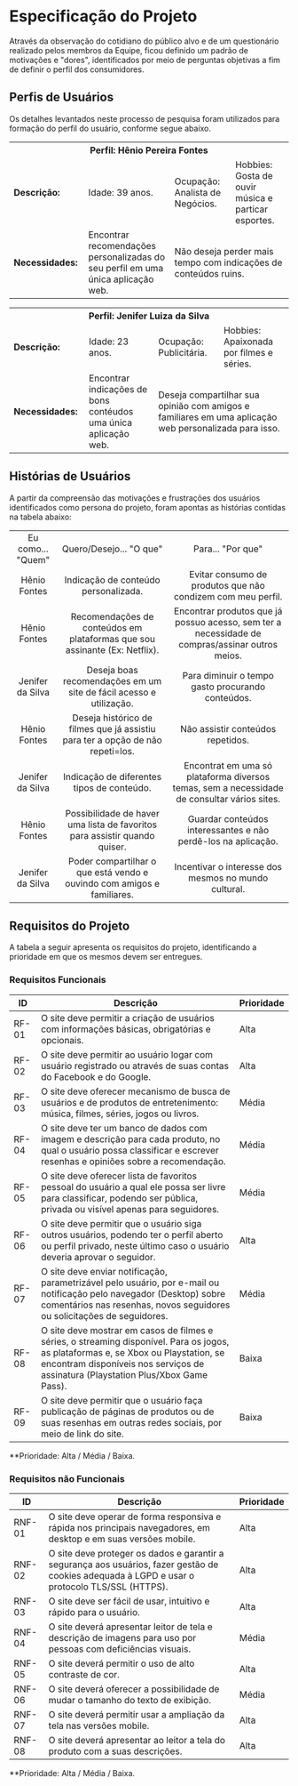 # Especificação do Projeto

<p> Através da observação do cotidiano do público alvo e de um questionário realizado pelos membros da Equipe, ficou definido um padrão de motivações e "dores", identificados por meio de perguntas objetivas a fim de definir o perfil dos consumidores. </p>



## Perfis de Usuários

<p> Os detalhes levantados neste processo de pesquisa foram utilizados para formação do perfil do usuário, conforme segue abaixo. </p> 

<table>
<tbody>
<tr align=center>
<th colspan="4">Perfil: Hênio Pereira Fontes </th>
</tr>
<tr>
 <td width="150px"><b>Descrição: </b></td>
 <td width="150px"> Idade: 39 anos. </td>
 <td width="200px"> Ocupação: Analista de Negócios. </td>
 <td width="250px"> Hobbies: Gosta de ouvir música e particar esportes. </td>
</tr>
<tr>
<td width="150px"><b>Necessidades: </b></td>
<td width="300px"> Encontrar recomendações personalizadas do seu perfil em uma única aplicação web. </td>
<td colspan="2"> Não deseja perder mais tempo com indicações de conteúdos ruins. </td>
</tr>
</tbody>
</table>

<table>
<tbody>
<tr align=center>
<th colspan="4">Perfil: Jenifer Luiza da Silva </th>
</tr>
<tr>
 <td width="150px"><b>Descrição: </b></td>
 <td width="150px"> Idade: 23 anos. </td>
 <td width="200px"> Ocupação: Publicitária. </td>
 <td width="250px"> Hobbies: Apaixonada por filmes e séries. </td>
</tr>
<tr>
<td width="150px"><b>Necessidades: </b></td>
<td width="300px"> Encontrar indicações de bons contéudos uma única aplicação web. </td>
<td colspan="2"> Deseja compartilhar sua opinião com amigos e familiares em uma aplicação web personalizada para isso. </td>
</tr>
</tbody>
</table>



## Histórias de Usuários
<p> A partir da compreensão das motivações e frustrações dos usuários identificados como persona do projeto, foram apontas as histórias contidas na tabela abaixo: </p> 

<table>
<tbody>
<tr align=center>
<td colspan="1"> Eu como... "Quem" </td>
<td colspan="1"> Quero/Desejo... "O que" </td>
<td colspan="1"> Para... "Por que" </td>
</tr>
<tr align=center>
<td colspan="1"> Hênio Fontes </td>
<td colspan="1"> Indicação de conteúdo personalizada. </td>
<td colspan="1"> Evitar consumo de produtos que não condizem com meu perfil. </td>
</tr>
<tr align=center>
<td colspan="1"> Hênio Fontes </td>
<td colspan="1"> Recomendações de conteúdos em plataformas que sou assinante (Ex: Netflix). </td>
<td colspan="1"> Encontrar produtos que já possuo acesso, sem ter a necessidade de compras/assinar outros meios. </td>
</tr>
<tr align=center>
<td colspan="1"> Jenifer da Silva </td>
<td colspan="1"> Deseja boas recomendações em um site de fácil acesso e utilização. </td>
<td colspan="1"> Para diminuir o tempo gasto procurando conteúdos. </td>
</tr>
<tr align=center>
<td colspan="1"> Hênio Fontes </td>
<td colspan="1"> Deseja histórico de filmes que já assistiu para ter a opção de não repeti=los. </td>
<td colspan="1"> Não assistir conteúdos repetidos. </td>
</tr>
<tr align=center>
<td colspan="1"> Jenifer da Silva </td>
<td colspan="1"> Indicação de diferentes tipos de conteúdo. </td>
<td colspan="1"> Encontrat em uma só plataforma diversos temas, sem a necessidade de consultar vários sites. </td>
</tr>
<tr align=center>
<td colspan="1"> Hênio Fontes </td>
<td colspan="1"> Possibilidade de haver uma lista de favoritos para assistir quando quiser. </td>
<td colspan="1"> Guardar conteúdos interessantes e não perdê-los na aplicação. </td>
</tr>
<tr align=center>
<td colspan="1"> Jenifer da Silva </td>
<td colspan="1"> Poder compartilhar o que está vendo e ouvindo com amigos e familiares. </td>
<td colspan="1"> Incentivar o interesse dos mesmos no mundo cultural. </td>
</tr>
</tbody>
</table>



## Requisitos do Projeto

A tabela a seguir apresenta os requisitos do projeto, identificando a prioridade em que os mesmos devem ser entregues.

### Requisitos Funcionais

|ID    | Descrição                | Prioridade |
|-------|---------------------------------|----|
| RF-01 |O site deve permitir a criação de usuários com informações básicas, obrigatórias e opcionais.     | Alta  |
| RF-02 |O site deve permitir ao usuário logar com usuário registrado ou através de suas contas do Facebook e do Google.        | Alta  |
 |RF-03 | O site deve oferecer mecanismo de busca de usuários e de produtos de entretenimento: música, filmes, séries, jogos ou livros.                   | Média |
| RF-04 | O site deve ter um banco de dados com imagem e descrição para cada produto, no qual o usuário possa classificar e escrever resenhas e opiniões sobre a recomendação.                    |Média  |
|  RF-05  |O site deve oferecer lista de favoritos pessoal do usuário a qual ele possa ser livre para classificar, podendo ser pública, privada ou visível apenas para seguidores.                  | Média  |
| RF-06 |O site deve permitir que o usuário siga outros usuários, podendo ter o perfil aberto ou perfil privado, neste último caso o usuário deveria aprovar o seguidor.              | Alta |
| RF-07| O site deve enviar notificação, parametrizável pelo usuário, por e-mail ou notificação pelo navegador (Desktop) sobre comentários nas resenhas, novos seguidores ou solicitações de seguidores.                    |Média |
| RF-08| O site deve mostrar em casos de filmes e séries, o streaming disponível. Para os jogos, as plataformas e, se Xbox ou Playstation, se encontram disponíveis nos serviços de assinatura (Playstation Plus/Xbox Game Pass).           | Baixa  |
|  RF-09 | O site deve permitir que o usuário faça publicação de páginas de produtos ou de suas resenhas em outras redes sociais, por meio de link do site.          | Baixa   |



**Prioridade: Alta / Média / Baixa. 

### Requisitos não Funcionais



|ID    | Descrição                | Prioridade |
|-------|---------------------------------|----|
| RNF-01 |O site deve operar de forma responsiva e rápida nos principais navegadores, em desktop e em suas versões mobile. | Alta  |
 |RNF-02 | O site deve proteger os dados e garantir a segurança aos usuários, fazer gestão de cookies adequada à LGPD e usar o protocolo TLS/SSL (HTTPS).           | Alta|
| RNF-03 | O site deve ser fácil de usar, intuitivo e rápido para o usuário.    |Alta |
|  RNF-04  | O site deverá apresentar leitor de tela e descrição de imagens para uso por pessoas com deficiências visuais.           | Média  |
| RNF-05 |O site deverá permitir o uso de alto contraste de cor.          | Alta |
| RNF-06| O site deverá oferecer a possibilidade de mudar o tamanho do texto de exibição.        |Média |
| RNF-07| O site deverá permitir usar a ampliação da tela nas versões mobile.           | Alta |
| RNF-08| O site deverá apresentar ao leitor a tela do produto com a suas descrições.           | Alta |
**Prioridade: Alta / Média / Baixa. 

